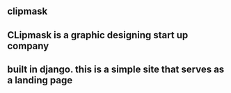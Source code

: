 ## clipmask

## CLipmask is a graphic designing start up company

## built in django. this is a simple site that serves as a landing page